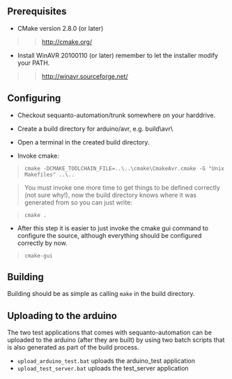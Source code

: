 ## Prerequisites ##

  * CMake version 2.8.0 (or later)
> > http://cmake.org/

  * Install WinAVR 20100110 (or later) remember to let the installer modify your PATH.
> > http://winavr.sourceforge.net/

## Configuring ##

  * Checkout sequanto-automation/trunk somewhere on your harddrive.

  * Create a build directory for arduino/avr, e.g. build\avr\

  * Open a terminal in the created build directory.

  * Invoke cmake:


> ` cmake -DCMAKE_TOOLCHAIN_FILE=..\..\cmake\CmakeAvr.cmake -G "Unix Makefiles" ..\.. `

> You must invoke one more time to get things to be defined correctly (not sure why!), now the build directory knows where it was generated from so you can just write:

> ` cmake . `

  * After this step it is easier to just invoke the cmake gui command to configure the source, although everything should be configured correctly by now.

> ` cmake-gui `


## Building ##

Building should be as simple as calling ` make ` in the build directory.

## Uploading to the arduino ##

The two test applications that comes with sequanto-automation can be uploaded to the arduino (after they are built) by using two batch scripts that is also generated as part of the build process.

  * ` upload_arduino_test.bat ` uploads the arduino\_test application
  * ` upload_test_server.bat ` uploads the test\_server application
